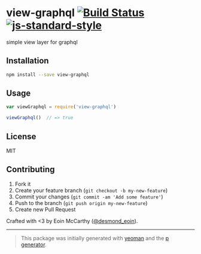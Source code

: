 # view-graphql [![Build Status](https://secure.travis-ci.org/des-des/view-graphql.svg?branch=master)](https://travis-ci.org/des-des/view-graphql) [![js-standard-style](https://img.shields.io/badge/code%20style-standard-brightgreen.svg?style=flat)](https://github.com/feross/standard)

simple view layer for graphql

## Installation

```bash
npm install --save view-graphql
```

## Usage

```javascript
var viewGraphql = require('view-graphql')

viewGraphql()  // => true
```

## License

MIT

## Contributing

1. Fork it
2. Create your feature branch (`git checkout -b my-new-feature`)
3. Commit your changes (`git commit -am 'Add some feature'`)
4. Push to the branch (`git push origin my-new-feature`)
5. Create new Pull Request

Crafted with <3 by Eoin McCarthy ([@desmond_eoin](https://twitter.com/desmond_eoin)).

***

> This package was initially generated with [yeoman](http://yeoman.io) and the [p generator](https://github.com/johnotander/generator-p.git).
